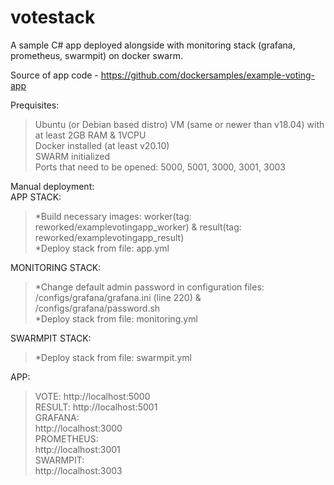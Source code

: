 # votestack
A sample C# app deployed alongside with monitoring stack (grafana, prometheus, swarmpit) on docker swarm.

Source of app code - https://github.com/dockersamples/example-voting-app

Prequisites:  
> Ubuntu (or Debian based distro) VM (same or newer than v18.04) with at least 2GB RAM & 1VCPU  
> Docker installed (at least v20.10)  
> SWARM initialized  
> Ports that need to be opened: 5000, 5001, 3000, 3001, 3003  
  
Manual deployment:  
APP STACK:  
> *Build necessary images: worker(tag: reworked/examplevotingapp_worker) & result(tag: reworked/examplevotingapp_result)  
> *Deploy stack from file: app.yml  

MONITORING STACK:  
> *Change default admin password in configuration files: /configs/grafana/grafana.ini (line 220) & /configs/grafana/password.sh  
> *Deploy stack from file: monitoring.yml  

SWARMPIT STACK:  
> *Deploy stack from file: swarmpit.yml  

APP:  
> VOTE: http://localhost:5000  
> RESULT: http://localhost:5001  
GRAFANA:  
> http://localhost:3000  
PROMETHEUS:  
> http://localhost:3001  
SWARMPIT:  
> http://localhost:3003  


